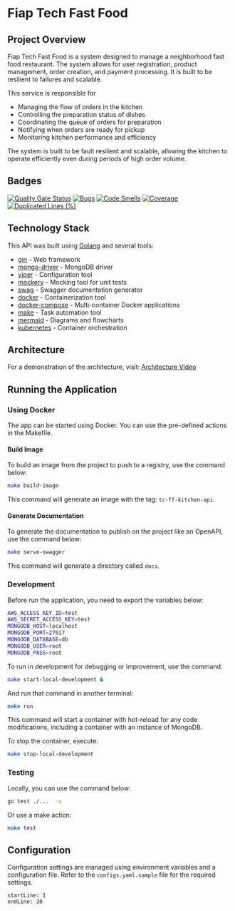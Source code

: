 # Fiap Tech Fast Food

## Project Overview

Fiap Tech Fast Food is a system designed to manage a neighborhood fast food restaurant. The system allows for user registration, product management, order creation, and payment processing. It is built to be resilient to failures and scalable.

This service is responsible for
- Managing the flow of orders in the kitchen
- Controlling the preparation status of dishes
- Coordinating the queue of orders for preparation
- Notifying when orders are ready for pickup
- Monitoring kitchen performance and efficiency

The system is built to be fault resilient and scalable, allowing the kitchen to operate efficiently even during periods of high order volume.

## Badges

[![Quality Gate Status](https://sonarcloud.io/api/project_badges/measure?project=tech-challenge-fiap-5soat_tc-ff-kitchen-api&metric=alert_status)](https://sonarcloud.io/summary/new_code?id=tech-challenge-fiap-5soat_tc-ff-kitchen-api)
[![Bugs](https://sonarcloud.io/api/project_badges/measure?project=tech-challenge-fiap-5soat_tc-ff-kitchen-api&metric=bugs)](https://sonarcloud.io/summary/new_code?id=tech-challenge-fiap-5soat_tc-ff-kitchen-api)
[![Code Smells](https://sonarcloud.io/api/project_badges/measure?project=tech-challenge-fiap-5soat_tc-ff-kitchen-api&metric=code_smells)](https://sonarcloud.io/summary/new_code?id=tech-challenge-fiap-5soat_tc-ff-kitchen-api)
[![Coverage](https://sonarcloud.io/api/project_badges/measure?project=tech-challenge-fiap-5soat_tc-ff-kitchen-api&metric=coverage)](https://sonarcloud.io/summary/new_code?id=tech-challenge-fiap-5soat_tc-ff-kitchen-api)
[![Duplicated Lines (%)](https://sonarcloud.io/api/project_badges/measure?project=tech-challenge-fiap-5soat_tc-ff-kitchen-api&metric=duplicated_lines_density)](https://sonarcloud.io/summary/new_code?id=tech-challenge-fiap-5soat_tc-ff-kitchen-api)

## Technology Stack

This API was built using [Golang](https://golang.org/) and several tools:
- [gin](http://github.com/gin-gonic/gin) - Web framework
- [mongo-driver](http://go.mongodb.org/mongo-driver) - MongoDB driver
- [viper](https://github.com/spf13/viper) - Configuration tool
- [mockery](https://github.com/vektra/mockery) - Mocking tool for unit tests
- [swag](https://github.com/swaggo/swag) - Swagger documentation generator
- [docker](https://www.docker.com/) - Containerization tool
- [docker-compose](https://docs.docker.com/compose/) - Multi-container Docker applications
- [make](https://www.gnu.org/software/make/) - Task automation tool
- [mermaid](https://mermaid-js.github.io/mermaid/#/) - Diagrams and flowcharts
- [kubernetes](https://kubernetes.io/pt-br/) - Container orchestration

## Architecture

For a demonstration of the architecture, visit: [Architecture Video](AWS_ACCESS_KEY_ID=test;AWS_SECRET_ACCESS_KEY=test)


## Running the Application

### Using Docker

The app can be started using Docker. You can use the pre-defined actions in the Makefile.

#### Build Image

To build an image from the project to push to a registry, use the command below:

```sh
make build-image
```

This command will generate an image with the tag: `tc-ff-kitchen-api`.

#### Generate Documentation

To generate the documentation to publish on the project like an OpenAPI, use the command below:

```sh
make serve-swagger
```

This command will generate a directory called `docs`.

### Development

Before run the application, you need to export the variables below:

```sh
AWS_ACCESS_KEY_ID=test
AWS_SECRET_ACCESS_KEY=test
MONGODB_HOST=localhost
MONGODB_PORT=27017
MONGODB_DATABASE=db
MONGODB_USER=root
MONGODB_PASS=root
```

To run in development for debugging or improvement, use the command:

```sh
make start-local-development &
```

And run that command in another terminal:

```sh
make run
```

This command will start a container with hot-reload for any code modifications, including a container with an instance of MongoDB.

To stop the container, execute:

```sh
make stop-local-development
```

### Testing

Locally, you can use the command below:

```sh
go test ./...  -v
```

Or use a make action:

```sh
make test
```

## Configuration

Configuration settings are managed using environment variables and a configuration file. Refer to the `configs.yaml.sample` file for the required settings.

```yaml:src/external/api/infra/config/configs.yaml.sample
startLine: 1
endLine: 20
```
